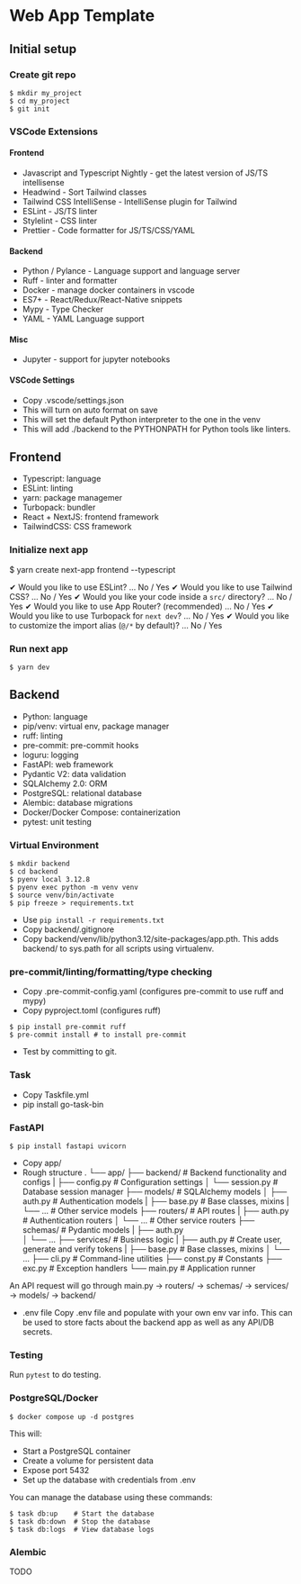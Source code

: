 # Web App Template

## Initial setup

### Create git repo

```
$ mkdir my_project
$ cd my_project
$ git init
```

### VSCode Extensions

#### Frontend

- Javascript and Typescript Nightly - get the latest version of JS/TS intellisense
- Headwind - Sort Tailwind classes
- Tailwind CSS IntelliSense - IntelliSense plugin for Tailwind
- ESLint - JS/TS linter
- Stylelint - CSS linter
- Prettier - Code formatter for JS/TS/CSS/YAML

#### Backend

- Python / Pylance - Language support and language server
- Ruff - linter and formatter
- Docker - manage docker containers in vscode
- ES7+ - React/Redux/React-Native snippets
- Mypy - Type Checker
- YAML - YAML Language support

#### Misc

- Jupyter - support for jupyter notebooks

#### VSCode Settings

- Copy .vscode/settings.json
- This will turn on auto format on save
- This will set the default Python interpreter to the one in the venv
- This will add ./backend to the PYTHONPATH for Python tools like linters.

## Frontend

- Typescript: language
- ESLint: linting
- yarn: package managemer
- Turbopack: bundler
- React + NextJS: frontend framework
- TailwindCSS: CSS framework

### Initialize next app

$ yarn create next-app frontend --typescript

✔ Would you like to use ESLint? … No / Yes
✔ Would you like to use Tailwind CSS? … No / Yes
✔ Would you like your code inside a `src/` directory? … No / Yes
✔ Would you like to use App Router? (recommended) … No / Yes
✔ Would you like to use Turbopack for `next dev`? … No / Yes
✔ Would you like to customize the import alias (`@/*` by default)? … No / Yes

### Run next app

```
$ yarn dev
```

## Backend

- Python: language
- pip/venv: virtual env, package manager
- ruff: linting
- pre-commit: pre-commit hooks
- loguru: logging
- FastAPI: web framework
- Pydantic V2: data validation
- SQLAlchemy 2.0: ORM
- PostgreSQL: relational database
- Alembic: database migrations
- Docker/Docker Compose: containerization
- pytest: unit testing

### Virtual Environment

```
$ mkdir backend
$ cd backend
$ pyenv local 3.12.8
$ pyenv exec python -m venv venv
$ source venv/bin/activate
$ pip freeze > requirements.txt
```

- Use `pip install -r requirements.txt`
- Copy backend/.gitignore
- Copy backend/venv/lib/python3.12/site-packages/app.pth. This adds backend/ to sys.path for all scripts using virtualenv.

### pre-commit/linting/formatting/type checking

- Copy .pre-commit-config.yaml (configures pre-commit to use ruff and mypy)
- Copy pyproject.toml (configures ruff)

```
$ pip install pre-commit ruff
$ pre-commit install # to install pre-commit
```

- Test by committing to git.

### Task

- Copy Taskfile.yml
- pip install go-task-bin

### FastAPI

```
$ pip install fastapi uvicorn
```

- Copy app/
- Rough structure
  .
  └── app/
  ├── backend/ # Backend functionality and configs
  | ├── config.py # Configuration settings
  │ └── session.py # Database session manager
  ├── models/ # SQLAlchemy models
  │ ├── auth.py # Authentication models
  | ├── base.py # Base classes, mixins
  | └── ... # Other service models
  ├── routers/ # API routes
  | ├── auth.py # Authentication routers
  │ └── ... # Other service routers
  ├── schemas/ # Pydantic models
  | ├── auth.py  
   │ └── ...
  ├── services/ # Business logic
  | ├── auth.py # Create user, generate and verify tokens
  | ├── base.py # Base classes, mixins
  │ └── ...
  ├── cli.py # Command-line utilities
  ├── const.py # Constants
  ├── exc.py # Exception handlers
  └── main.py # Application runner

An API request will go through main.py -> routers/ -> schemas/ -> services/ -> models/ -> backend/

- .env file
  Copy .env file and populate with your own env var info. This can be used to store facts about the backend app as well as any API/DB secrets.

### Testing

Run `pytest` to do testing.

### PostgreSQL/Docker

```
$ docker compose up -d postgres
```

This will:

- Start a PostgreSQL container
- Create a volume for persistent data
- Expose port 5432
- Set up the database with credentials from .env

You can manage the database using these commands:

```
$ task db:up    # Start the database
$ task db:down  # Stop the database
$ task db:logs  # View database logs
```

### Alembic

TODO

